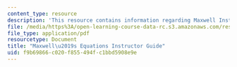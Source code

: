 ```yaml
---
content_type: resource
description: 'This resource contains information regarding Maxwell Instructor Guide. '
file: /media/https%3A/open-learning-course-data-rc.s3.amazonaws.com/res-tll-004-stem-concept-videos-fall-2013/f9b69866c020f855494fc1bbd5908e9e_MITRES_TLL-004F13_Max_IG.pdf
file_type: application/pdf
resourcetype: Document
title: "Maxwell\u2019s Equations Instructor Guide"
uid: f9b69866-c020-f855-494f-c1bbd5908e9e
---
```

